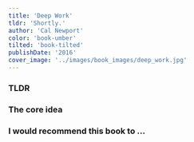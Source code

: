 ```yaml
---
title: 'Deep Work'
tldr: 'Shortly.'
author: 'Cal Newport'
color: 'book-umber'
tilted: 'book-tilted'
publishDate: '2016'
cover_image: '../images/book_images/deep_work.jpg'
---
```


### TLDR
### The core idea
### I would recommend this book to ...
<!-- ###  Applications -->